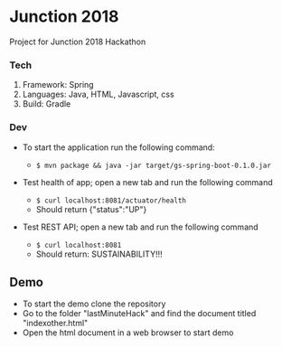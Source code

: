 # Junction 2018
Project for Junction 2018 Hackathon

### Tech
1. Framework: Spring
2. Languages: Java, HTML, Javascript, css
3. Build: Gradle

### Dev
* To start the application run the following command:
   * ```$ mvn package && java -jar target/gs-spring-boot-0.1.0.jar```

* Test health of app; open a new tab and run the following command
   * ```$ curl localhost:8081/actuator/health```
   * Should return {"status":"UP"}
 
* Test REST API; open a new tab and run the following command
   * ```$ curl localhost:8081```
   * Should return: SUSTAINABILITY!!!

## Demo
* To start the demo clone the repository
* Go to the folder "lastMinuteHack" and find the document titled "indexother.html"
* Open the html document in a web browser to start demo
